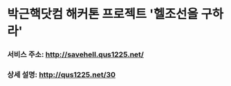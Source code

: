 # 박근핵닷컴 해커톤 프로젝트 '헬조선을 구하라'


### 서비스 주소: http://savehell.qus1225.net/

### 상세 설명: http://qus1225.net/30